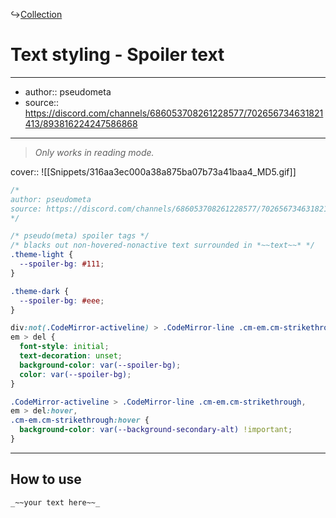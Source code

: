 ↪[Collection](Collection.md)

# Text styling - Spoiler text

---

- author:: pseudometa
- source:: https://discord.com/channels/686053708261228577/702656734631821413/893816224247586868

---

> _Only works in reading mode._

cover:: ![[Snippets/316aa3ec000a38a875ba07b73a41baa4_MD5.gif]]

```css
/*
author: pseudometa
source: https://discord.com/channels/686053708261228577/702656734631821413/893816224247586868
*/

/* pseudo(meta) spoiler tags */
/* blacks out non-hovered-nonactive text surrounded in *~~text~~* */
.theme-light {
  --spoiler-bg: #111;
}

.theme-dark {
  --spoiler-bg: #eee;
}

div:not(.CodeMirror-activeline) > .CodeMirror-line .cm-em.cm-strikethrough,
em > del {
  font-style: initial;
  text-decoration: unset;
  background-color: var(--spoiler-bg);
  color: var(--spoiler-bg);
}

.CodeMirror-activeline > .CodeMirror-line .cm-em.cm-strikethrough,
em > del:hover,
.cm-em.cm-strikethrough:hover {
  background-color: var(--background-secondary-alt) !important;
}
```

---

## How to use

```md
_~~your text here~~_
```

